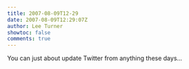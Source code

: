 ```yaml
---
title: 2007-08-09T12-29
date: 2007-08-09T12:29:07Z
author: Lee Turner
showtoc: false
comments: true
---
```


You can just about update Twitter from anything these days...

